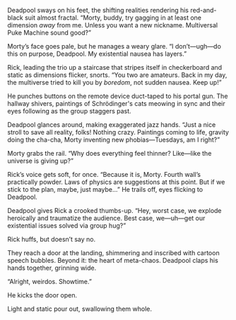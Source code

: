 Deadpool sways on his feet, the shifting realities rendering his red-and-black suit almost fractal. “Morty, buddy, try gagging in at least one dimension *away* from me. Unless you want a new nickname. Multiversal Puke Machine sound good?”

Morty’s face goes pale, but he manages a weary glare. “I don’t—ugh—do this on purpose, Deadpool. My existential nausea has layers.”

Rick, leading the trio up a staircase that stripes itself in checkerboard and static as dimensions flicker, snorts. “You two are amateurs. Back in my day, the multiverse tried to kill you by *boredom*, not sudden nausea. Keep up!”

He punches buttons on the remote device duct-taped to his portal gun. The hallway shivers, paintings of Schrödinger's cats meowing in sync and their eyes following as the group staggers past.

Deadpool glances around, making exaggerated jazz hands. “Just a nice stroll to save all reality, folks! Nothing crazy. Paintings coming to life, gravity doing the cha-cha, Morty inventing new phobias—Tuesdays, am I right?”

Morty grabs the rail. “Why does everything feel thinner? Like—like the universe is giving up?”

Rick’s voice gets soft, for once. “Because it is, Morty. Fourth wall’s practically powder. Laws of physics are suggestions at this point. But if we stick to the plan, maybe, just maybe…” He trails off, eyes flicking to Deadpool.

Deadpool gives Rick a crooked thumbs-up. “Hey, worst case, we explode heroically and traumatize the audience. Best case, we—uh—get our existential issues solved via group hug?”

Rick huffs, but doesn’t say no.

They reach a door at the landing, shimmering and inscribed with cartoon speech bubbles. Beyond it: the heart of meta-chaos. Deadpool claps his hands together, grinning wide.

“Alright, weirdos. Showtime.”

He kicks the door open.

Light and static pour out, swallowing them whole.